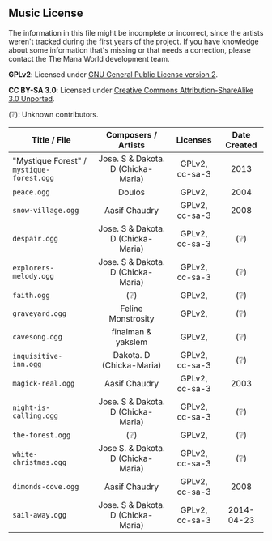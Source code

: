 ## Music License

The information in this file might be incomplete or incorrect,
since the artists weren't tracked during the first years of the project.
If you have knowledge about some information that's missing or that
needs a correction, please contact the The Mana World development team.

**GPLv2**: Licensed under [GNU General Public License version 2](
http://www.gnu.org/licenses/gpl-2.0.html).

**CC BY-SA 3.0**: Licensed under [Creative Commons Attribution-ShareAlike 3.0 Unported](
http://creativecommons.org/licenses/by-sa/3.0/).

(:grey_question:): Unknown contributors.


 Title / File | Composers / Artists | Licenses | Date Created
 ------------ |:-------------------:|:-------:|:-----------:
"Mystique Forest" / `mystique-forest.ogg`  | Jose. S & Dakota. D (Chicka-Maria)        | GPLv2, cc-sa-3           | 2013
`peace.ogg`                                | Doulos                                    | GPLv2,                   | 2004
`snow-village.ogg`                         | Aasif Chaudry                             | GPLv2, cc-sa-3           | 2008
`despair.ogg`                              | Jose. S & Dakota. D (Chicka-Maria)        | GPLv2, cc-sa-3           | (:grey_question:)
`explorers-melody.ogg`                     | Jose. S & Dakota. D (Chicka-Maria)        | GPLv2, cc-sa-3           | (:grey_question:)
`faith.ogg`                                | (:grey_question:)                         | GPLv2,                   | (:grey_question:)
`graveyard.ogg`                            | Feline Monstrosity                        | GPLv2,                   | (:grey_question:)
`cavesong.ogg`                             | finalman & yakslem                        | GPLv2,                   | (:grey_question:)
`inquisitive-inn.ogg`                      | Dakota. D (Chicka-Maria)                  | GPLv2, cc-sa-3           | (:grey_question:)
`magick-real.ogg`                          | Aasif Chaudry                             | GPLv2, cc-sa-3           | 2003
`night-is-calling.ogg`                     | Jose. S & Dakota. D (Chicka-Maria)        | GPLv2, cc-sa-3           | (:grey_question:)
`the-forest.ogg`                           | (:grey_question:)                         | GPLv2,                   | (:grey_question:)
`white-christmas.ogg`                      | Jose S. & Dakota. D (Chicka-Maria)        | GPLv2, cc-sa-3           | (:grey_question:)
`dimonds-cove.ogg`                         | Aasif Chaudry                             | GPLv2, cc-sa-3           | 2008
`sail-away.ogg`                            | Jose. S & Dakota. D (Chicka-Maria)        | GPLv2, cc-sa-3           | 2014-04-23
